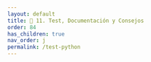 ```yaml
---
layout: default
title: 🚀 11. Test, Documentación y Consejos
order: 84
has_children: true
nav_order: j
permalink: /test-python
---
```

